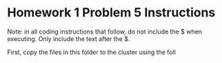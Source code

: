 # Homework 1 Problem 5 Instructions

Note: in all coding instructions that follow, do not include the \$ when executing. Only include the text after the \$.

First, copy the files in this folder to the cluster using the foll

